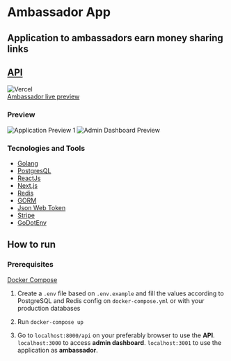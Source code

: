 # Ambassador App

## Application to ambassadors earn money sharing links

## [API](https://go-ambassador.onrender.com/api)

![Vercel](https://vercelbadge.vercel.app/api/riannegreiros/go-ambassador) <br />
[Ambassador live preview](https://go-ambassador.vercel.app/)

### Preview

![Application Preview 1](/clients/Documentation/imgs/Preview.png)
![Admin Dashboard Preview](/clients/Documentation/imgs/AdminPreview.png)

### Tecnologies and Tools

- [Golang](https://go.dev/)
- [PostgresQL](https://www.postgresql.org/)
- [ReactJs](https://reactjs.org/)
- [Next.js](https://nextjs.org/)
- [Redis](https://github.com/redis/go-redis)
- [GORM](https://gorm.io/)
- [Json Web Token](https://github.com/golang-jwt/jwt)
- [Stripe](https://github.com/stripe/stripe-go)
- [GoDotEnv](https://github.com/joho/godotenv)

## How to run

### Prerequisites

[Docker Compose](https://docs.docker.com/compose/gettingstarted/)

1. Create a ```.env``` file based on ```.env.example``` and fill the values according to PostgreSQL and Redis config on ```docker-compose.yml``` or with your production databases

2. Run ```docker-compose up```

3. Go to ```localhost:8000/api``` on your preferably browser to use the **API**. ```localhost:3000``` to access **admin dashboard**. ```localhost:3001``` to use the application as **ambassador**.
